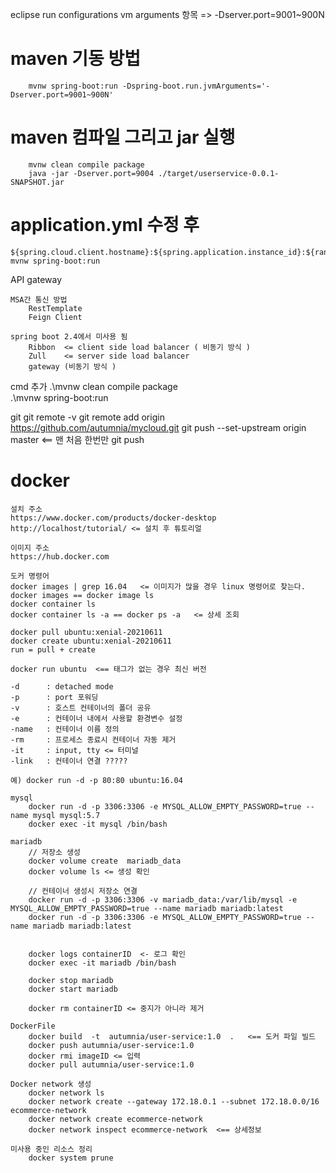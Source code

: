  eclipse run configurations
	vm arguments 항목 => -Dserver.port=9001~900N

# maven 기동 방법

```
	mvnw spring-boot:run -Dspring-boot.run.jvmArguments='-Dserver.port=9001~900N'
```

# maven 컴파일 그리고 jar 실행
```
	mvnw clean compile package
	java -jar -Dserver.port=9004 ./target/userservice-0.0.1-SNAPSHOT.jar
```

# application.yml 수정 후
	${spring.cloud.client.hostname}:${spring.application.instance_id}:${random.value}
	mvnw spring-boot:run


API gateway
	
	MSA간 통신 방법
		RestTemplate
		Feign Client

	spring boot 2.4에서 미사용 됨
		Ribbon  <= client side load balancer ( 비동기 방식 )
		Zull	<= server side load balancer 
		gateway (비동기 방식 )
		
cmd 추가
	.\mvnw clean compile package		
	.\mvnw spring-boot:run


git 
	git remote -v
	git remote add origin https://github.com/autumnia/mycloud.git
	git push  --set-upstream origin master  <== 맨 처음 한번만
	git push 

# docker
	설치 주소
	https://www.docker.com/products/docker-desktop
	http://localhost/tutorial/ <= 설치 후 튜토리얼 

	이미지 주소
	https://hub.docker.com

    도커 명령어 
	docker images | grep 16.04   <= 이미지가 많을 경우 linux 명령어로 찾는다. 
	docker images == docker image ls
	docker container ls 
	docker container ls -a == docker ps -a   <= 상세 조회

	docker pull ubuntu:xenial-20210611
	docker create ubuntu:xenial-20210611
	run = pull + create

	docker run ubuntu  <== 태그가 없는 경우 최신 버전 

	-d 		: detached mode
	-p 		: port 포워딩
	-v 		: 호스트 컨테이너의 폴더 공유
	-e 		: 컨테이너 내에서 사용할 환경변수 설정
	-name 	: 컨테이너 이름 정의
	-rm 	: 프로세스 종료시 컨테이너 자동 제거
	-it 	: input, tty <= 터미널
	-link 	: 컨테이너 연결 ?????

	예) docker run -d -p 80:80 ubuntu:16.04

	mysql 
		docker run -d -p 3306:3306 -e MYSQL_ALLOW_EMPTY_PASSWORD=true --name mysql mysql:5.7
		docker exec -it mysql /bin/bash

	mariadb
		// 저장소 생성
		docker volume create  mariadb_data
		docker volume ls <= 생성 확인
		
		// 컨테이너 생성시 저장소 연결
		docker run -d -p 3306:3306 -v mariadb_data:/var/lib/mysql -e MYSQL_ALLOW_EMPTY_PASSWORD=true --name mariadb mariadb:latest
		docker run -d -p 3306:3306 -e MYSQL_ALLOW_EMPTY_PASSWORD=true --name mariadb mariadb:latest

		
		docker logs containerID  <- 로그 확인 
		docker exec -it mariadb /bin/bash
		
		docker stop mariadb
		docker start mariadb

		docker rm containerID <= 중지가 아니라 제거 

	DockerFile
		docker build  -t  autumnia/user-service:1.0  .   <== 도커 파일 빌드
		docker push autumnia/user-service:1.0
		docker rmi imageID <= 입력
		docker pull autumnia/user-service:1.0

	Docker network 생성
		docker network ls
		docker network create --gateway 172.18.0.1 --subnet 172.18.0.0/16 ecommerce-network
		docker network create ecommerce-network
		docker network inspect ecommerce-network  <== 상세정보

	미사용 중인 리소스 정리
		docker system prune  

